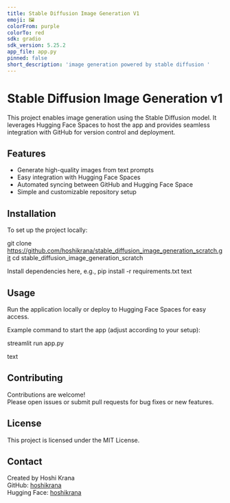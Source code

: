 ```yaml
---
title: Stable Diffusion Image Generation V1
emoji: 🖼
colorFrom: purple
colorTo: red
sdk: gradio
sdk_version: 5.25.2
app_file: app.py
pinned: false
short_description: 'image generation powered by stable diffusion '
---
```


# Stable Diffusion Image Generation v1

This project enables image generation using the Stable Diffusion model. It leverages Hugging Face Spaces to host the app and provides seamless integration with GitHub for version control and deployment.

## Features

- Generate high-quality images from text prompts
- Easy integration with Hugging Face Spaces
- Automated syncing between GitHub and Hugging Face Space
- Simple and customizable repository setup

## Installation

To set up the project locally:

git clone https://github.com/hoshikrana/stable_diffusion_image_generation_scratch.git
cd stable_diffusion_image_generation_scratch

Install dependencies here, e.g.,
pip install -r requirements.txt
text

## Usage

Run the application locally or deploy to Hugging Face Spaces for easy access.

Example command to start the app (adjust according to your setup):

streamlit run app.py

text

## Contributing

Contributions are welcome!  
Please open issues or submit pull requests for bug fixes or new features.

## License

This project is licensed under the MIT License.

## Contact

Created by Hoshi Krana  
GitHub: [hoshikrana](https://github.com/hoshikrana)  
Hugging Face: [hoshikrana](https://huggingface.co/hoshikrana)
